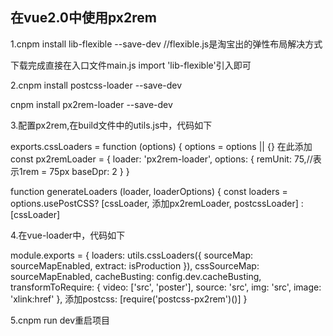 <h2>在vue2.0中使用px2rem</h2>
<p>1.cnpm install lib-flexible --save-dev //flexible.js是淘宝出的弹性布局解决方式</p>	
<p>下载完成直接在入口文件main.js import 'lib-flexible'引入即可</p>	
<p>2.cnpm install postcss-loader --save-dev</p>
 <p>cnpm install px2rem-loader --save-dev</p>
<p>3.配置px2rem,在build文件中的utils.js中，代码如下</p>
<div>
 exports.cssLoaders = function (options) {
  options = options || {}
 在此添加
  const px2remLoader = {
    loader: 'px2rem-loader',
    options: {
      remUnit: 75,//表示1rem = 75px
      baseDpr: 2
    }
  }

  function generateLoaders (loader, loaderOptions) {
    const loaders = options.usePostCSS?
      [cssLoader, 添加px2remLoader, postcssLoader]
      : [cssLoader]
    </div>
<p>4.在vue-loader中，代码如下</p>
<div>
 module.exports = {
  loaders: utils.cssLoaders({
    sourceMap: sourceMapEnabled,
    extract: isProduction
  }),
  cssSourceMap: sourceMapEnabled,
  cacheBusting: config.dev.cacheBusting,
  transformToRequire: {
    video: ['src', 'poster'],
    source: 'src',
    img: 'src',
    image: 'xlink:href'
  },
  添加postcss: [require('postcss-px2rem')()]
}
  </div>
<p>5.cnpm run dev重启项目</p>
   

